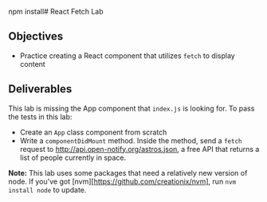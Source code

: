 npm install# React Fetch Lab

## Objectives

- Practice creating a React component that utilizes `fetch` to display content

## Deliverables

This lab is missing the App component that `index.js` is looking for. To pass
the tests in this lab:

- Create an `App` class component from scratch
- Write a `componentDidMount` method. Inside the method, send a `fetch` request to
  http://api.open-notify.org/astros.json, a free API that returns a list of people
  currently in space.

**Note:** This lab uses some packages that need a relatively new version of
node. If you've got [nvm][https://github.com/creationix/nvm], run
`nvm install node` to update.
